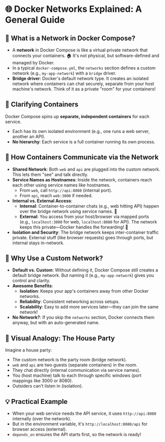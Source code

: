 # 🌐 Docker Networks Explained: A General Guide

## 🤔 What is a Network in Docker Compose?
- A **network** in Docker Compose is like a virtual private network that connects your containers. 🏠 It's not physical, but software-defined and managed by Docker.
- In a typical `docker-compose.yml`, the `networks` section defines a custom network (e.g., `my-app-network`) with a `bridge` driver.
- **Bridge driver**: Docker's default network type. It creates an isolated network where containers can chat securely, separate from your host machine's network. Think of it as a private "room" for your containers!

## 🐳 Clarifying Containers
Docker Compose spins up **separate, independent containers** for each service.
  - Each has its own isolated environment (e.g., one runs a web server, another an API).
- **No hierarchy**: Each service is a full container running its own process.

## 🔗 How Containers Communicate via the Network
- **Shared Network**: Both `web` and `api` are plugged into the custom network. This lets them "see" and talk directly.
- **Service Names as Hostnames**: Inside the network, containers reach each other using service names like hostnames.
  - From `web`, call `http://api:8080` (internal port).
  - From `api`, reach `web:3000` if needed.
- **Internal vs. External Access**:
  - **Internal**: Container-to-container chats (e.g., web hitting API) happen over the bridge network using service names. 🔄
  - **External**: You access from your host/browser via mapped ports (e.g., `localhost:3000` for web, `localhost:8080` for API). The network keeps this private—Docker handles the forwarding! 🚪
- **Isolation and Security**: The bridge network keeps inter-container traffic private. External stuff (like browser requests) goes through ports, but internal stays in-network.

## 🌟 Why Use a Custom Network?
- **Default vs. Custom**: Without defining it, Docker Compose still creates a default bridge network. But naming it (e.g., `my-app-network`) gives you control and clarity.
- **Awesome Benefits**:
  - **Isolation**: Keeps your app's containers away from other Docker networks.
  - **Reliability**: Consistent networking across setups.
  - **Scalability**: Easy to add more services later—they can join the same network!
- **No Network?**: If you skip the `networks` section, Docker connects them anyway, but with an auto-generated name.

## 🎉 Visual Analogy: The House Party
Imagine a house party:
- The custom network is the party room (bridge network).
- `web` and `api` are two guests (separate containers) in the room.
- They chat directly (internal communication via service names).
- You (host machine) talk to each through specific windows (port mappings like 3000 or 8080).
- Outsiders can't listen in (isolation).

## 💡 Practical Example
- When your web service needs the API service, it uses `http://api:8080` internally (over the network).
- But in the environment variable, it's `http://localhost:8080/api` for browser access (external).
- `depends_on` ensures the API starts first, so the network is ready!

